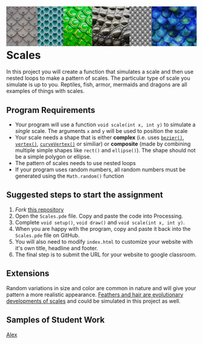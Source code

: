 ![](VariousScales.png)
Scales
======

In this project you will create a function that simulates a scale and then use nested loops to make a pattern of scales. The particular type of scale you simulate is up to you. Reptiles, fish, armor, mermaids and dragons are all examples of things with scales.  

Program Requirements
--------------------
* Your program will use a function `void scale(int x, int y)` to simulate a *single* scale. The arguments `x` and `y` will be used to position the scale
* Your scale needs a shape that is either **complex** (i.e. uses [`bezier()`](https://processing.org/reference/bezier_.html), [`vertex()`](https://processing.org/reference/vertex_.html), [`curveVertex()`](https://processing.org/reference/curveVertex_.html) or similiar) or **composite** (made by combining multiple simple shapes like `rect()` and `ellipse()`). The shape should not be a simple polygon or ellipse.
* The pattern of scales needs to use nested loops
* If your program uses random numbers, all random numbers must be generated using the `Math.random()` function

Suggested steps to start the assignment
------------------------------------------
1. *Fork* [this repository](https://github.com/APCSLowell/Scales) 
2. Open the `Scales.pde` file. Copy and paste the code into Processing.
3. Complete `void setup()`, `void draw()` and `void scale(int x, int y)`.
5. When you are happy with the program, copy and paste it back into the `Scales.pde` file on GitHub.
5. You will also need to modify `index.html` to customize your website with it's own title, headline and footer. 
6. The final step is to submit the URL for your website to google classroom. 

Extensions
-----------------------
Random variations in size and color are common in nature and will give your pattern a more realistic appearance. [Feathers and hair are evolutionary developments of scales](https://www.science.org/news/2016/06/human-hair-bird-feathers-came-reptile-scales) and could be simulated in this project as well.


Samples of Student Work
-----------------------
[Alex](https://alexhackathon.github.io/Scales/)   
